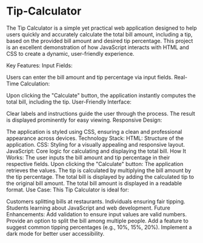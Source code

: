 # Tip-Calculator
The Tip Calculator is a simple yet practical web application designed to help users quickly and accurately calculate the total bill amount, including a tip, based on the provided bill amount and desired tip percentage. This project is an excellent demonstration of how JavaScript interacts with HTML and CSS to create a dynamic, user-friendly experience.

Key Features:
Input Fields:

Users can enter the bill amount and tip percentage via input fields.
Real-Time Calculation:

Upon clicking the "Calculate" button, the application instantly computes the total bill, including the tip.
User-Friendly Interface:

Clear labels and instructions guide the user through the process.
The result is displayed prominently for easy viewing.
Responsive Design:

The application is styled using CSS, ensuring a clean and professional appearance across devices.
Technology Stack:
HTML: Structure of the application.
CSS: Styling for a visually appealing and responsive layout.
JavaScript: Core logic for calculating and displaying the total bill.
How It Works:
The user inputs the bill amount and tip percentage in their respective fields.
Upon clicking the "Calculate" button:
The application retrieves the values.
The tip is calculated by multiplying the bill amount by the tip percentage.
The total bill is displayed by adding the calculated tip to the original bill amount.
The total bill amount is displayed in a readable format.
Use Case:
This Tip Calculator is ideal for:

Customers splitting bills at restaurants.
Individuals ensuring fair tipping.
Students learning about JavaScript and web development.
Future Enhancements:
Add validation to ensure input values are valid numbers.
Provide an option to split the bill among multiple people.
Add a feature to suggest common tipping percentages (e.g., 10%, 15%, 20%).
Implement a dark mode for better user accessibility.

